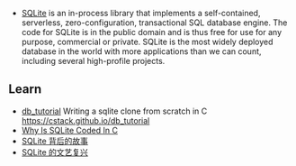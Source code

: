 - [SQLite](https://www.sqlite.org/index.html) is an in-process library that implements a self-contained, serverless, zero-configuration, transactional SQL database engine. The code for SQLite is in the public domain and is thus free for use for any purpose, commercial or private. SQLite is the most widely deployed database in the world with more applications than we can count, including several high-profile projects.



## Learn
- [db_tutorial](https://github.com/cstack/db_tutorial) Writing a sqlite clone from scratch in C https://cstack.github.io/db_tutorial
- [Why Is SQLite Coded In C](https://www.sqlite.org/whyc.html)
- [SQLite 背后的故事](https://liyafu.com/2022-07-31-sqlite-untold-story/)
- [SQLite 的文艺复兴](https://www.bmpi.dev/dev/renaissance-sqlite/)
